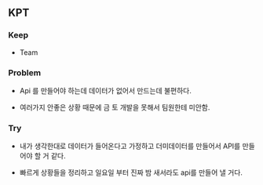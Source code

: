 ## KPT
### Keep

- Team

### Problem

- Api 를 만들어야 하는데 데이터가 없어서 만드는데 불편하다.

- 여러가지 안좋은 상황 때문에 금 토 개발을 못해서 팀원한테 미안함.

### Try

- 내가 생각한대로 데이터가 들어온다고 가정하고 더미데이터를 만들어서 API를 만들어야 할 거 같다.

- 빠르게 상황들을 정리하고 일요일 부터 진짜 밤 새서라도 api를 만들어 낼 거다.